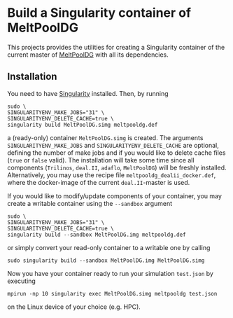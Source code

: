 # Build a Singularity container of MeltPoolDG

This projects provides the utilities for creating a Singularity container of the current master of [MeltPoolDG](https://github.com/MeltPoolDG/MeltPoolDG-dev) with all its dependencies.

## Installation

You need to have [Singularity](https://singularity.lbl.gov/all-releases) installed. Then, by running
```
sudo \
SINGULARITYENV_MAKE_JOBS="31" \
SINGULARITYENV_DELETE_CACHE=true \
singularity build MeltPoolDG.simg meltpooldg.def
```
a (ready-only) container `MeltPoolDG.simg` is created. The arguments `SINGULARITYENV_MAKE_JOBS` and `SINGULARITYENV_DELETE_CACHE` are optional, defining the number of make jobs and if you would like to delete cache files (`true` or `false` valid).
The installation will take some time since all components (`Trilinos`, `deal.II`, `adaflo`, `MeltPoolDG`) will be freshly installed. Alternatively, you may use the recipe file `meltpooldg_dealii_docker.def`, where the docker-image of the current `deal.II`-master is used.

If you would like to modify/update components of your container, you may create a writable container using the `--sandbox` argument
```
sudo \
SINGULARITYENV_MAKE_JOBS="31" \
SINGULARITYENV_DELETE_CACHE=true \
singularity build --sandbox MeltPoolDG.img meltpooldg.def
```
or simply convert your read-only container to a writable one by calling
```
sudo singularity build --sandbox MeltPoolDG.img MeltPoolDG.simg
```
Now you have your container ready to run your simulation `test.json` by executing
```
mpirun -np 10 singularity exec MeltPoolDG.simg meltpooldg test.json
```
on the Linux device of your choice (e.g. HPC).
